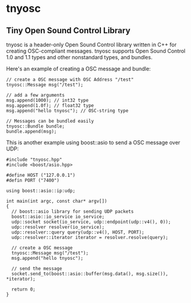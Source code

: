 # tnyosc

## Tiny Open Sound Control Library

tnyosc is a header-only Open Sound Control library written in C++ for creating OSC-compliant messages. tnyosc supports Open Sound Control 1.0 and 1.1 types and other nonstandard types, and bundles.

Here's an example of creating a OSC message and bundle:

    // create a OSC message with OSC Address "/test"
    tnyosc::Message msg("/test");

    // add a few arguments
    msg.append(1000); // int32 type
    msg.append(1.0f); // float32 type
    msg.append("hello tnyosc"); // OSC-string type

    // Messages can be bundled easily
    tnyosc::Bundle bundle;
    bundle.append(msg);

This is another example using boost::asio to send a OSC message over UDP:

    #include "tnyosc.hpp"
    #include <boost/asio.hpp>

    #define HOST ("127.0.0.1")
    #defin PORT ("7400")

    using boost::asio::ip:udp;

    int main(int argc, const char* argv[])
    {
      // boost::asio library for sending UDP packets
      boost::asio::io_service io_service;
      udp::socket socket(io_service, udp::endpoint(udp::v4(), 0));
      udp::resolver resolver(io_service);
      udp::resolver::query query(udp::v4(), HOST, PORT);
      udp::resolver::iterator iterator = resolver.resolve(query);

      // create a OSC message
      tnyosc::Message msg("/test");
      msg.append("hello tnyosc");

      // send the message 
      socket.send_to(boost::asio::buffer(msg.data(), msg.size()), *iterator);

      return 0;
    }

